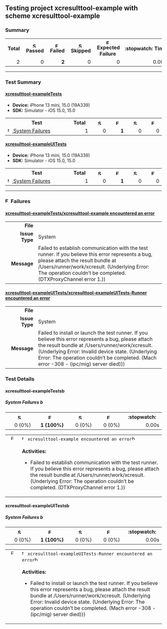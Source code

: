 ## Testing project xcresulttool-example with scheme xcresulttool-example

### Summary
<table>
<tr>
<th>Total<th><img src="//xcresulttool-static.netlify.app/images/passed.png" alt="Success" title="Success" width="14px" align="top">&nbsp;Passed<th><img src="//xcresulttool-static.netlify.app/images/failure.png" alt="Failure" title="Failure" width="14px" align="top">&nbsp;Failed<th><img src="//xcresulttool-static.netlify.app/images/skipped.png" alt="Skipped" title="Skipped" width="14px" align="top">&nbsp;Skipped<th><img src="//xcresulttool-static.netlify.app/images/expected-failure.png" alt="Expected Failure" title="Expected Failure" width="14px" align="top">&nbsp;Expected Failure<th>:stopwatch:&nbsp;Time
<tr>
<td align="right" width="118px">2<td align="right" width="118px">0<td align="right" width="118px"><b>2</b><td align="right" width="118px">0<td align="right" width="158px">0<td align="right" width="138px">0.00s
</table>

---

### Test Summary
#### <a name="xcresulttool-exampletests_summary"/>[xcresulttool-exampleTests](#user-content-xcresulttool-exampletests)

- **Device:** iPhone 13 mini, 15.0 (19A339)
- **SDK:** Simulator - iOS 15.0, 15.0
<table>
<tr>
<th>Test<th>Total<th><img src="//xcresulttool-static.netlify.app/images/passed.png" alt="Success" title="Success" width="14px" align="top"><th><img src="//xcresulttool-static.netlify.app/images/failure.png" alt="Failure" title="Failure" width="14px" align="top"><th><img src="//xcresulttool-static.netlify.app/images/skipped.png" alt="Skipped" title="Skipped" width="14px" align="top"><th><img src="//xcresulttool-static.netlify.app/images/expected-failure.png" alt="Expected Failure" title="Expected Failure" width="14px" align="top">
<tr>
<td align="left" width="368px"><a name="xcresulttool-exampletests_system-failures_summary"/><a href="#user-content-xcresulttool-exampletests_system-failures"><img src="//xcresulttool-static.netlify.app/images/test-class.png" alt="test-class" width="14px" align="top">&nbsp;System Failures</a><td align="right" width="80px">1<td align="right" width="80px">0<td align="right" width="80px"><b>1</b><td align="right" width="80px">0<td align="right" width="80px">0

</table>

#### <a name="xcresulttool-exampleuitests_summary"/>[xcresulttool-exampleUITests](#user-content-xcresulttool-exampleuitests)

- **Device:** iPhone 13 mini, 15.0 (19A339)
- **SDK:** Simulator - iOS 15.0, 15.0
<table>
<tr>
<th>Test<th>Total<th><img src="//xcresulttool-static.netlify.app/images/passed.png" alt="Success" title="Success" width="14px" align="top"><th><img src="//xcresulttool-static.netlify.app/images/failure.png" alt="Failure" title="Failure" width="14px" align="top"><th><img src="//xcresulttool-static.netlify.app/images/skipped.png" alt="Skipped" title="Skipped" width="14px" align="top"><th><img src="//xcresulttool-static.netlify.app/images/expected-failure.png" alt="Expected Failure" title="Expected Failure" width="14px" align="top">
<tr>
<td align="left" width="368px"><a name="xcresulttool-exampleuitests_system-failures_summary"/><a href="#user-content-xcresulttool-exampleuitests_system-failures"><img src="//xcresulttool-static.netlify.app/images/test-class.png" alt="test-class" width="14px" align="top">&nbsp;System Failures</a><td align="right" width="80px">1<td align="right" width="80px">0<td align="right" width="80px"><b>1</b><td align="right" width="80px">0<td align="right" width="80px">0

</table>

---

### <img src="//xcresulttool-static.netlify.app/images/failure.png" alt="Failure" title="Failure" width="14px" align="top"> Failures
<h4><a name="xcresulttool-exampletests_xcresulttool-example-encountered-an-error_failure-summary"/><a href="#user-content-xcresulttool-exampletests_xcresulttool-example-encountered-an-error">xcresulttool-exampleTests/xcresulttool-example encountered an error</a></h4>
<table><tr><td align="right" width="100px"><b>File</b><td width="668px"><tr><td align="right" width="100px"><b>Issue Type</b><td width="668px">System<tr><td align="right" width="100px"><b>Message</b><td width="668px">Failed to establish communication with the test runner. If you believe this error represents a bug, please attach the result bundle at /Users/runner/work/xcresult. (Underlying Error: The operation couldn’t be completed. (DTXProxyChannel error 1.))</table>

<h4><a name="xcresulttool-exampleuitests_xcresulttool-exampleuitests-runner-encountered-an-error_failure-summary"/><a href="#user-content-xcresulttool-exampleuitests_xcresulttool-exampleuitests-runner-encountered-an-error">xcresulttool-exampleUITests/xcresulttool-exampleUITests-Runner encountered an error</a></h4>
<table><tr><td align="right" width="100px"><b>File</b><td width="668px"><tr><td align="right" width="100px"><b>Issue Type</b><td width="668px">System<tr><td align="right" width="100px"><b>Message</b><td width="668px">Failed to install or launch the test runner. If you believe this error represents a bug, please attach the result bundle at /Users/runner/work/xcresult. (Underlying Error: Invalid device state. (Underlying Error: The operation couldn’t be completed. (Mach error -308 - (ipc/mig) server died)))</table>


### Test Details

#### <a name="xcresulttool-exampletests"/>xcresulttool-exampleTests[<img src="//xcresulttool-static.netlify.app/images/back.png" alt="back" width="14px" align="top">](#user-content-xcresulttool-exampletests_summary)

<a name="xcresulttool-exampletests_system-failures"/><h5>System Failures&nbsp;[<img src="//xcresulttool-static.netlify.app/images/back.png" alt="back" width="14px" align="top">](#user-content-xcresulttool-exampletests_system-failures_summary)</h5>
<table>
<tr>
<th><img src="//xcresulttool-static.netlify.app/images/passed.png" alt="Success" title="Success" width="14px" align="top"><th><img src="//xcresulttool-static.netlify.app/images/failure.png" alt="Failure" title="Failure" width="14px" align="top"><th><img src="//xcresulttool-static.netlify.app/images/skipped.png" alt="Skipped" title="Skipped" width="14px" align="top"><th><img src="//xcresulttool-static.netlify.app/images/expected-failure.png" alt="Expected Failure" title="Expected Failure" width="14px" align="top"><th>:stopwatch:
<tr>
<td align="right" width="154px">0 (0%)<td align="right" width="154px"><b>1 (100%)</b><td align="right" width="154px">0 (0%)<td align="right" width="154px">0 (0%)<td align="right" width="154px">0.00s
</table>

<table>
<tr><td align="center" valign="top" width="52px"><img src="//xcresulttool-static.netlify.app/images/failure.png" alt="Failure" title="Failure" width="14px" align="top"><td valign="top" width="716px"><a name="xcresulttool-exampletests_xcresulttool-example-encountered-an-error"/><img src="//xcresulttool-static.netlify.app/images/test-method.png" alt="test-method" width="14px" align="top">&nbsp;<code>xcresulttool-example encountered an error</code><a href="#user-content-xcresulttool-exampletests_xcresulttool-example-encountered-an-error_failure-summary"><img src="//xcresulttool-static.netlify.app/images/back.png" alt="back" width="14px" align="top"></a><br><br><b>Activities:</b>

- Failed to establish communication with the test runner. If you believe this error represents a bug, please attach the result bundle at /Users/runner/work/xcresult. (Underlying Error: The operation couldn’t be completed. (DTXProxyChannel error 1.))
</table>

#### <a name="xcresulttool-exampleuitests"/>xcresulttool-exampleUITests[<img src="//xcresulttool-static.netlify.app/images/back.png" alt="back" width="14px" align="top">](#user-content-xcresulttool-exampleuitests_summary)

<a name="xcresulttool-exampleuitests_system-failures"/><h5>System Failures&nbsp;[<img src="//xcresulttool-static.netlify.app/images/back.png" alt="back" width="14px" align="top">](#user-content-xcresulttool-exampleuitests_system-failures_summary)</h5>
<table>
<tr>
<th><img src="//xcresulttool-static.netlify.app/images/passed.png" alt="Success" title="Success" width="14px" align="top"><th><img src="//xcresulttool-static.netlify.app/images/failure.png" alt="Failure" title="Failure" width="14px" align="top"><th><img src="//xcresulttool-static.netlify.app/images/skipped.png" alt="Skipped" title="Skipped" width="14px" align="top"><th><img src="//xcresulttool-static.netlify.app/images/expected-failure.png" alt="Expected Failure" title="Expected Failure" width="14px" align="top"><th>:stopwatch:
<tr>
<td align="right" width="154px">0 (0%)<td align="right" width="154px"><b>1 (100%)</b><td align="right" width="154px">0 (0%)<td align="right" width="154px">0 (0%)<td align="right" width="154px">0.00s
</table>

<table>
<tr><td align="center" valign="top" width="52px"><img src="//xcresulttool-static.netlify.app/images/failure.png" alt="Failure" title="Failure" width="14px" align="top"><td valign="top" width="716px"><a name="xcresulttool-exampleuitests_xcresulttool-exampleuitests-runner-encountered-an-error"/><img src="//xcresulttool-static.netlify.app/images/test-method.png" alt="test-method" width="14px" align="top">&nbsp;<code>xcresulttool-exampleUITests-Runner encountered an error</code><a href="#user-content-xcresulttool-exampleuitests_xcresulttool-exampleuitests-runner-encountered-an-error_failure-summary"><img src="//xcresulttool-static.netlify.app/images/back.png" alt="back" width="14px" align="top"></a><br><br><b>Activities:</b>

- Failed to install or launch the test runner. If you believe this error represents a bug, please attach the result bundle at /Users/runner/work/xcresult. (Underlying Error: Invalid device state. (Underlying Error: The operation couldn’t be completed. (Mach error -308 - (ipc/mig) server died)))
</table>

